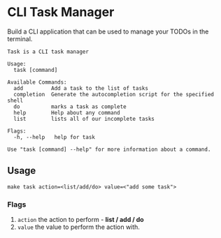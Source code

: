 # CLI Task Manager
Build a CLI application that can be used to manage your TODOs in the terminal.

```
Task is a CLI task manager

Usage:
  task [command]

Available Commands:
  add         Add a task to the list of tasks
  completion  Generate the autocompletion script for the specified shell
  do          marks a task as complete
  help        Help about any command
  list        lists all of our incomplete tasks

Flags:
  -h, --help   help for task

Use "task [command] --help" for more information about a command.
```

## Usage
  `make task action=<list/add/do> value=<"add some task">`
### Flags
  1. `action` the action to perform - **list / add / do**
  2. `value` the value to perform the action with. 
  